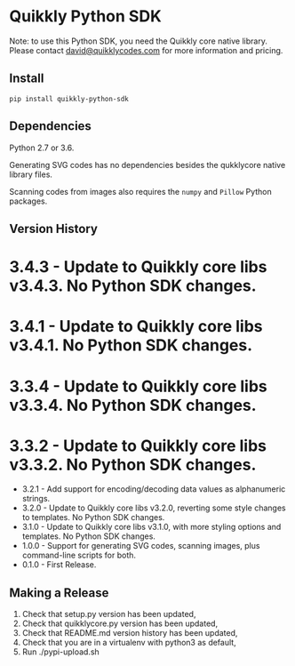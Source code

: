 # Quikkly Python SDK #

Note: to use this Python SDK, you need the Quikkly core native library.
Please contact david@quikklycodes.com for more information and pricing.

## Install ##

`pip install quikkly-python-sdk`

## Dependencies ##

Python 2.7 or 3.6.

Generating SVG codes has no dependencies besides the qukklycore native library files.

Scanning codes from images also requires the `numpy` and `Pillow` Python packages.

## Version History ##

# 3.4.3 - Update to Quikkly core libs v3.4.3. No Python SDK changes.
# 3.4.1 - Update to Quikkly core libs v3.4.1. No Python SDK changes.
# 3.3.4 - Update to Quikkly core libs v3.3.4. No Python SDK changes.
# 3.3.2 - Update to Quikkly core libs v3.3.2. No Python SDK changes.
* 3.2.1 - Add support for encoding/decoding data values as alphanumeric strings.
* 3.2.0 - Update to Quikkly core libs v3.2.0, reverting some style changes to templates. No Python SDK changes.
* 3.1.0 - Update to Quikkly core libs v3.1.0, with more styling options and templates. No Python SDK changes.
* 1.0.0 - Support for generating SVG codes, scanning images, plus command-line scripts for both.
* 0.1.0 - First Release.

## Making a Release ##

1. Check that setup.py version has been updated,
2. Check that quikklycore.py version has been updated,
3. Check that README.md version history has been updated,
4. Check that you are in a virtualenv with python3 as default,
5. Run ./pypi-upload.sh
